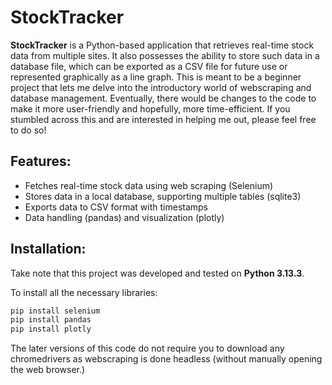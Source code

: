 # StockTracker

**StockTracker** is a Python-based application that retrieves real-time stock data from multiple sites. It also possesses the ability to store such data in a database file, which can be exported as a CSV file for future use or represented graphically as a line graph. This is meant to be a beginner project that lets me delve into the introductory world of webscraping and database management. Eventually, there would be changes to the code to make it more user-friendly and hopefully, more time-efficient. If you stumbled across this and are interested in helping me out, please feel free to do so!

## Features:

- Fetches real-time stock data using web scraping (Selenium)
- Stores data in a local database, supporting multiple tables (sqlite3)
- Exports data to CSV format with timestamps
- Data handling (pandas) and visualization (plotly)

## Installation:

Take note that this project was developed and tested on **Python 3.13.3**.

To install all the necessary libraries:

```bash
pip install selenium
pip install pandas
pip install plotly
```

The later versions of this code do not require you to download any chromedrivers as webscraping is done headless (without manually opening the web browser.)